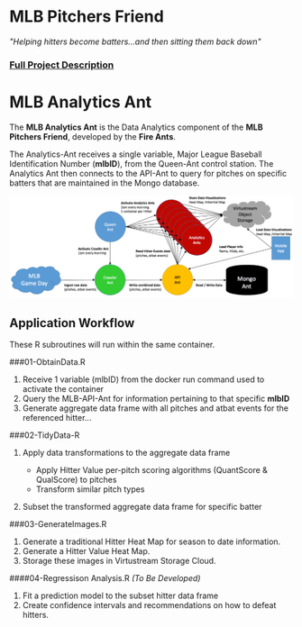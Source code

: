 # MLB Pitchers Friend

*"Helping hitters become batters...and then sitting them back down"*

### [Full Project Description](https://github.com/fire-ants/mlb-admin/blob/master/README.md)

# MLB Analytics Ant
The **MLB Analytics Ant** is the Data Analytics component of the **MLB Pitchers Friend**, developed by the **Fire Ants**.

The Analytics-Ant receives a single variable, Major League Baseball Identification Number (**mlbID**), from the Queen-Ant control station.   The Analytics Ant then connects to the API-Ant to query for pitches on specific batters that are maintained in the Mongo database.

![](https://github.com/fire-ants/mlb-admin/blob/master/admin/mlb-pf-appflow-lg.png)
## Application Workflow
These R subroutines will run within the same container.

###01-ObtainData.R

1. Receive 1 variable (mlbID) from the docker run command used to activate the container
2. Query the MLB-API-Ant for information pertaining to that specific **mlbID**
3. Generate aggregate data frame with all pitches and atbat events for the referenced hitter...

###02-TidyData-R

1. Apply data transformations to the aggregate data frame
    - Apply Hitter Value per-pitch scoring algorithms (QuantScore & QualScore) to pitches
    - Transform similar pitch types

2. Subset the transformed aggregate data frame for specific batter

###03-GenerateImages.R

1. Generate a traditional Hitter Heat Map for season to date information.
2. Generate a Hitter Value Heat Map.
3. Storage these images in Virtustream Storage Cloud.

####04-Regressison Analysis.R *(To Be Developed)*

1. Fit a prediction model to the subset hitter data frame
2. Create confidence intervals and recommendations on how to defeat hitters.
